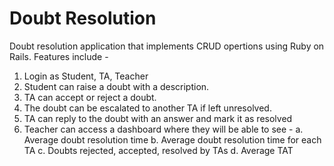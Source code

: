 # Doubt Resolution

Doubt resolution application that implements CRUD opertions using Ruby on Rails.
Features include -
1. Login as Student, TA, Teacher
2. Student can raise a doubt with a description.
3. TA can accept or reject a doubt.
4. The doubt can be escalated to another TA if left unresolved.
5. TA can reply to the doubt with an answer and mark it as resolved
6. Teacher can access a dashboard where they will be able to see -
    a. Average doubt resolution time
    b. Average doubt resolution time for each TA
    c. Doubts rejected, accepted, resolved by TAs
    d. Average TAT
    
